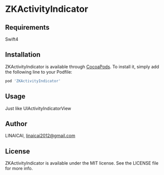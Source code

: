 # ZKActivityIndicator

## Requirements
Swift4
## Installation

ZKActivityIndicator is available through [CocoaPods](https://cocoapods.org). To install
it, simply add the following line to your Podfile:

```ruby
pod 'ZKActivityIndicator'
```

## Usage
Just like UIActivityIndicatorView

## Author

LINAICAI, linaicai2012@gmail.com

## License

ZKActivityIndicator is available under the MIT license. See the LICENSE file for more info.
